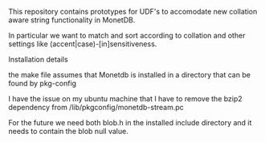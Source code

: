 This repository contains prototypes for UDF's to accomodate new collation aware string functionality in MonetDB.

In particular we want to match and sort according to collation and other settings like (accent|case)-[in]sensitiveness.

Installation details

the make file assumes that Monetdb is installed in a directory that can be found by pkg-config

I have the issue on my ubuntu machine that I have to remove the bzip2 dependency from
<prefix>/lib/pkgconfig/monetdb-stream.pc

For the future we need both blob.h in the installed include directory and it needs to contain the blob null value.